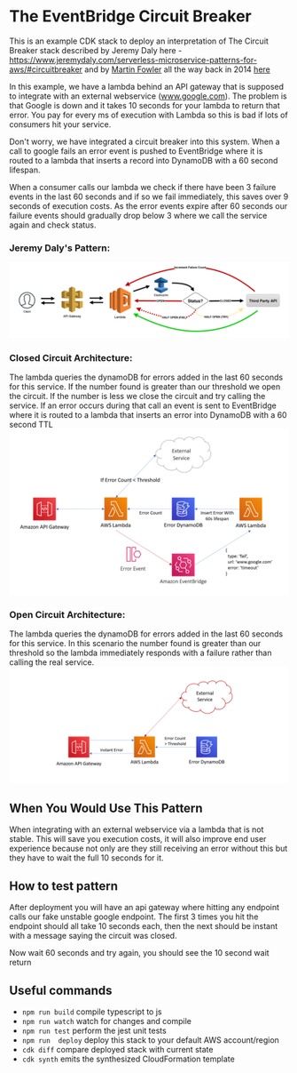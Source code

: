 # The EventBridge Circuit Breaker

This is an example CDK stack to deploy an interpretation of The Circuit Breaker stack described by Jeremy Daly here - https://www.jeremydaly.com/serverless-microservice-patterns-for-aws/#circuitbreaker and by [Martin Fowler](https://twitter.com/martinfowler) all the way back in 2014 [here](https://martinfowler.com/bliki/CircuitBreaker.html)

In this example, we have a lambda behind an API gateway that is supposed to integrate with an external webservice (www.google.com). The problem is that Google is down and it takes 10 seconds for your lambda to return that error. You pay for every ms of execution with Lambda so this is bad if lots of consumers hit your service.

Don't worry, we have integrated a circuit breaker into this system. When a call to google fails an error event is pushed to EventBridge where it is routed to a lambda that inserts a record into DynamoDB with a 60 second lifespan.

When a consumer calls our lambda we check if there have been 3 failure events in the last 60 seconds and if so we fail immediately, this saves over 9 seconds of execution costs. As the error events expire after 60 seconds our failure events should gradually drop below 3 where we call the service again and check status.

### Jeremy Daly's Pattern:
![Architecture](img/jd_arch.png)

### Closed Circuit Architecture:
The lambda queries the dynamoDB for errors added in the last 60 seconds for this service. If the number found is greater than our threshold we open the circuit. If the number is less we close the circuit and try calling the service. If an error occurs during that call an event is sent to EventBridge where it is routed to a lambda that inserts an error into DynamoDB with a 60 second TTL
![Architecture](img/arch2.PNG)

### Open Circuit Architecture:
The lambda queries the dynamoDB for errors added in the last 60 seconds for this service. In this scenario the number found is greater than our threshold so the lambda immediately responds with a failure rather than calling the real service.
![Architecture](img/arch_closed.png)

## When You Would Use This Pattern

When integrating with an external webservice via a lambda that is not stable. This will save you execution costs, it will also improve end user experience because not only are they still receiving an error without this but they have to wait the full 10 seconds for it.

## How to test pattern 

After deployment you will have an api gateway where hitting any endpoint calls our fake unstable google endpoint. The first 3 times you hit the endpoint should all take 10 seconds each, then the next should be instant with a message saying the circuit was closed. 

Now wait 60 seconds and try again, you should see the 10 second wait return

## Useful commands

 * `npm run build`   compile typescript to js
 * `npm run watch`   watch for changes and compile
 * `npm run test`    perform the jest unit tests
 * `npm run  deploy`      deploy this stack to your default AWS account/region
 * `cdk diff`        compare deployed stack with current state
 * `cdk synth`       emits the synthesized CloudFormation template
